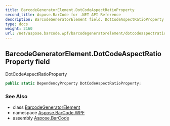 ```yaml
---
title: BarcodeGeneratorElement.DotCodeAspectRatioProperty
second_title: Aspose.BarCode for .NET API Reference
description: BarcodeGeneratorElement field. DotCodeAspectRatioProperty
type: docs
weight: 2160
url: /net/aspose.barcode.wpf/barcodegeneratorelement/dotcodeaspectratioproperty/
---
```

## BarcodeGeneratorElement.DotCodeAspectRatioProperty field

DotCodeAspectRatioProperty

```csharp
public static DependencyProperty DotCodeAspectRatioProperty;
```

### See Also

* class [BarcodeGeneratorElement](../)
* namespace [Aspose.BarCode.WPF](../../../aspose.barcode.wpf/)
* assembly [Aspose.BarCode](../../../)


